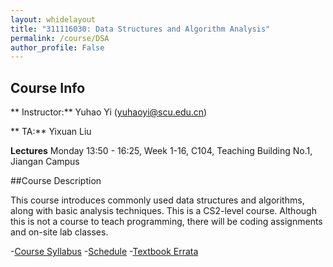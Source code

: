 ```yaml
---
layout: whidelayout
title: "311116030: Data Structures and Algorithm Analysis"
permalink: /course/DSA
author_profile: False
---
```


## Course Info
** Instructor:** Yuhao Yi (yuhaoyi@scu.edu.cn)

** TA:** Yixuan Liu

**Lectures** Monday 13:50 - 16:25, Week 1-16, C104, Teaching Building No.1, Jiangan Campus

##Course Description

This course introduces commonly used data structures and algorithms, along with basic analysis techniques.
This is a CS2-level course. Although this is not a course to teach programming, there will be coding assignments and on-site lab classes.

-[Course Syllabus]()
-[Schedule]()
-[Textbook Errata]()

